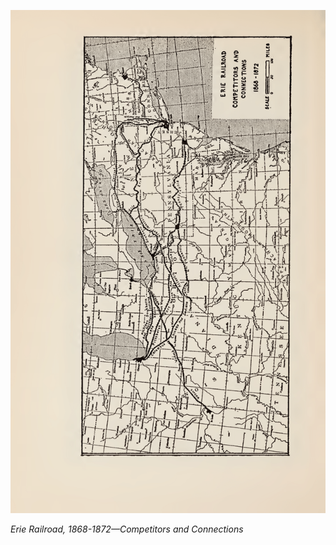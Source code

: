 ![Erie Railroad, 1868-1872—Competitors and Connections](images/map_01.png)

*Erie Railroad, 1868-1872—Competitors and Connections*
